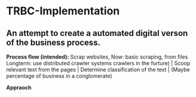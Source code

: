# TRBC-Implementation
## An attempt to create a automated digital verson of the business process.

**Process flow (intended):**
Scrap websites, 
  Now: basic scraping, from files
  Longterm: use distributed crawler systems crawlers in the furture)
    |
Scoop relevant text from the pages 
    |
Determine classification of the text
    |
(Maybe percentage of business in a conglomerate)


**Appraoch**
